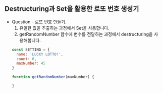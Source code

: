 ## Destructuring과 Set을 활용한 로또 번호 생성기
* Question - 로또 번호 만들기.
  1. 유일한 값을 추출하는 과정에서 Set을 사용합니다.
  2. getRandomNumber 함수에 변수를 전달하는 과정에서 destructuring을 사용해봅니다.
  ```javascript
  const SETTING = {
    name: 'LUCKY LOTTO!',
    count: 6,
    maxNumber: 45
  }

  function getRandomNumber(maxNumber) {

  }
  ```
